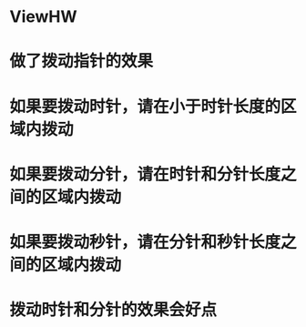 # ViewHW
# 做了拨动指针的效果
# 如果要拨动时针，请在小于时针长度的区域内拨动
# 如果要拨动分针，请在时针和分针长度之间的区域内拨动
# 如果要拨动秒针，请在分针和秒针长度之间的区域内拨动
# 拨动时针和分针的效果会好点
